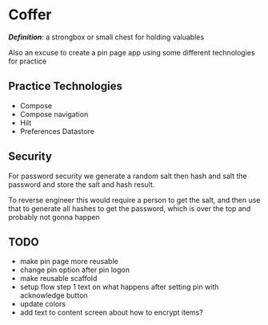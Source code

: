 # Coffer

***Definition***: a strongbox or small chest for holding valuables

Also an excuse to create a pin page app using some different technologies for practice 

## Practice Technologies

- Compose
- Compose navigation
- Hilt
- Preferences Datastore

## Security

For password security we generate a random salt then hash and salt the password and store the salt and hash result. 

To reverse engineer this would require a person to get the salt, and then use that to generate all hashes to get the password, which is over the top and probably not gonna happen

## TODO

- make pin page more reusable
- change pin option after pin logon 
- make reusable scaffold
- setup flow step 1 text on what happens after setting pin with acknowledge button
- update colors
- add text to content screen about how to encrypt items?
